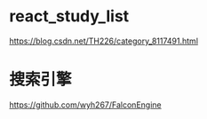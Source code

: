# react_study_list
<https://blog.csdn.net/TH226/category_8117491.html>


# 搜索引擎
<https://github.com/wyh267/FalconEngine>